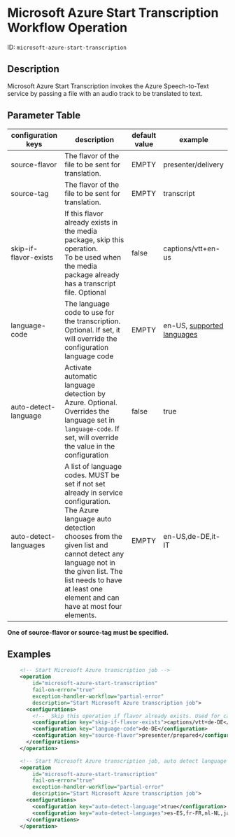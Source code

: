 Microsoft Azure Start Transcription Workflow Operation
======================================================

ID: `microsoft-azure-start-transcription`

Description
-----------

Microsoft Azure Start Transcription invokes the Azure Speech-to-Text service by passing a file with an audio track
to be translated to text.

Parameter Table
---------------

|configuration keys|description|default value|example|
|------------------|-------|-----------|-------------|
|source-flavor|The flavor of the file to be sent for translation.|EMPTY|presenter/delivery|
|source-tag|The flavor of the file to be sent for translation.|EMPTY|transcript|
|skip-if-flavor-exists|If this flavor already exists in the media package, skip this operation.<br/>To be used when the media package already has a transcript file. Optional|false|captions/vtt+en-us|
|language-code|The language code to use for the transcription. Optional. If set, it will override the configuration language code|EMPTY|en-US, [supported languages](https://docs.microsoft.com/de-de/azure/cognitive-services/speech-service/language-support?tabs=speechtotext#speech-to-text)|
|auto-detect-language|Activate automatic language detection by Azure. Optional. Overrides the language set in `language-code`. If set, will override the value in the configuration|false|true
|auto-detect-languages|A list of language codes. MUST be set if not set already in service configuration. The Azure language auto detection chooses from the given list and cannot detect any language not in the given list. The list needs to have at least one element and can have at most four elements.|EMPTY|en-US,de-DE,it-IT

**One of source-flavor or source-tag must be specified.**

Examples
--------

```xml
    <!-- Start Microsoft Azure transcription job -->
    <operation
        id="microsoft-azure-start-transcription"
        fail-on-error="true"
        exception-handler-workflow="partial-error"
        description="Start Microsoft Azure transcription job">
      <configurations>
        <!--  Skip this operation if flavor already exists. Used for cases when mediapackage already has captions. -->
        <configuration key="skip-if-flavor-exists">captions/vtt+de-DE</configuration>
        <configuration key="language-code">de-DE</configuration>
        <configuration key="source-flavor">presenter/prepared</configuration>
      </configurations>
    </operation>
```

```xml
    <!-- Start Microsoft Azure transcription job, auto detect language -->
    <operation
        id="microsoft-azure-start-transcription"
        fail-on-error="true"
        exception-handler-workflow="partial-error"
        description="Start Microsoft Azure transcription job">
      <configurations>
        <configuration key="auto-detect-language">true</configuration>
        <configuration key="auto-detect-languages">es-ES,fr-FR,nl-NL,ja-JP</configuration>
      </configurations>
    </operation>
```
